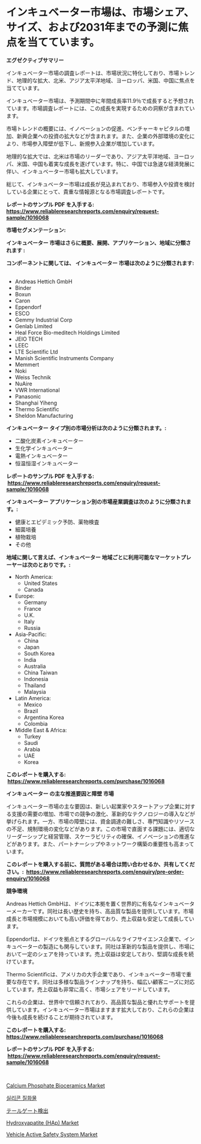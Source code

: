 <p><h1>インキュベーター市場は、市場シェア、サイズ、および2031年までの予測に焦点を当てています。</h1></p><p><strong>エグゼクティブサマリー</strong></p>
<p><p>インキュベーター市場の調査レポートは、市場状況に特化しており、市場トレンド、地理的な拡大、北米、アジア太平洋地域、ヨーロッパ、米国、中国に焦点を当てています。</p><p>インキュベーター市場は、予測期間中に年間成長率11.9％で成長すると予想されています。市場調査レポートには、この成長を実現するための洞察が含まれています。</p><p>市場トレンドの概要には、イノベーションの促進、ベンチャーキャピタルの増加、新興企業への投資の拡大などが含まれます。また、企業の外部環境の変化により、市場参入障壁が低下し、新規参入企業が増加しています。</p><p>地理的な拡大では、北米は市場のリーダーであり、アジア太平洋地域、ヨーロッパ、米国、中国も着実な成長を遂げています。特に、中国では急速な経済発展に伴い、インキュベーター市場も拡大しています。</p><p>総じて、インキュベーター市場は成長が見込まれており、市場参入や投資を検討している企業にとって、貴重な情報源となる市場調査レポートです。</p></p>
<p><strong>レポートのサンプル PDF を入手する: <a href="https://www.reliableresearchreports.com/enquiry/request-sample/1016068">https://www.reliableresearchreports.com/enquiry/request-sample/1016068</a></strong></p>
<p><strong>市場セグメンテーション:</strong></p>
<p><strong> インキュベーター 市場はさらに概要、展開、アプリケーション、地域に分類されます :</strong></p>
<p><strong>コンポーネントに関しては、 インキュベーター 市場は次のように分類されます: &nbsp;</strong></p>
<p><ul><li>Andreas Hettich GmbH</li><li>Binder</li><li>Boxun</li><li>Caron</li><li>Eppendorf</li><li>ESCO</li><li>Gemmy Industrial Corp</li><li>Genlab Limited</li><li>Heal Force Bio-meditech Holdings Limited</li><li>JEIO TECH</li><li>LEEC</li><li>LTE Scientific Ltd</li><li>Manish Scientific Instruments Company</li><li>Memmert</li><li>Noki</li><li>Weiss Technik</li><li>NuAire</li><li>VWR International</li><li>Panasonic</li><li>Shanghai Yiheng</li><li>Thermo Scientific</li><li>Sheldon Manufacturing</li></ul></p>
<p><strong> インキュベーター タイプ別の市場分析は次のように分類されます。:</strong></p>
<p><ul><li>二酸化炭素インキュベーター</li><li>生化学インキュベーター</li><li>電熱インキュベーター</li><li>恒温恒湿インキュベーター</li></ul></p>
<p><strong>レポートのサンプル PDF を入手する: &nbsp;<a href="https://www.reliableresearchreports.com/enquiry/request-sample/1016068">https://www.reliableresearchreports.com/enquiry/request-sample/1016068</a></strong></p>
<p><strong> インキュベーター アプリケーション別の市場産業調査は次のように分類されます。:</strong></p>
<p><ul><li>健康とエピデミック予防、薬物検査</li><li>細菌培養</li><li>植物栽培</li><li>その他</li></ul></p>
<p><strong>地域に関して言えば、インキュベーター 地域ごとに利用可能なマーケットプレーヤーは次のとおりです。:</strong></p>
<p><ul>
    <li>
        North America:
        <ul>
            <li>United States</li>
            <li>Canada</li>
        </ul>
    </li>
    <li>
        Europe:
        <ul>
            <li>Germany</li>
            <li>France</li>
            <li>U.K.</li>
            <li>Italy</li>
            <li>Russia</li>
        </ul>
    </li>
    <li>
        Asia-Pacific:
        <ul>
            <li>China</li>
            <li>Japan</li>
            <li>South Korea</li>
            <li>India</li>
            <li>Australia</li>
            <li>China Taiwan</li>
            <li>Indonesia</li>
            <li>Thailand</li>
            <li>Malaysia</li>
        </ul>
    </li>
    <li>
        Latin America:
        <ul>
            <li>Mexico</li>
            <li>Brazil</li>
            <li>Argentina Korea</li>
            <li>Colombia</li>
        </ul>
    </li>
    <li>
        Middle East & Africa:
        <ul>
            <li>Turkey</li>
            <li>Saudi</li>
            <li>Arabia</li>
            <li>UAE</li>
            <li>Korea</li>
        </ul>
    </li>
    </ul></p>
<p><strong>このレポートを購入する: &nbsp;<a href="https://www.reliableresearchreports.com/purchase/1016068">https://www.reliableresearchreports.com/purchase/1016068</a></strong></p>
<p><strong>インキュベーター の主な推進要因と障壁 市場</strong></p>
<p><p>インキュベーター市場の主な要因は、新しい起業家やスタートアップ企業に対する支援の需要の増加、市場での競争の激化、革新的なテクノロジーの導入などが挙げられます。一方、市場の障壁には、資金調達の難しさ、専門知識やリソースの不足、規制環境の変化などがあります。この市場で直面する課題には、適切なリーダーシップと経営管理、スケーラビリティの確保、イノベーションの推進などがあります。また、パートナーシップやネットワーク構築の重要性も高まっています。</p></p>
<p><strong>このレポートを購入する前に、質問がある場合は問い合わせるか、共有してください。:&nbsp; <a href="https://www.reliableresearchreports.com/enquiry/pre-order-enquiry/1016068">https://www.reliableresearchreports.com/enquiry/pre-order-enquiry/1016068</a></strong></p>
<p><strong>競争環境</strong></p>
<p><p>Andreas Hettich GmbHは、ドイツに本拠を置く世界的に有名なインキュベーターメーカーです。同社は長い歴史を持ち、高品質な製品を提供しています。市場成長と市場規模においても高い評価を得ており、売上収益も安定して成長しています。</p><p>Eppendorfは、ドイツを拠点とするグローバルなライフサイエンス企業で、インキュベーターの製造にも関与しています。同社は革新的な製品を提供し、市場において一定のシェアを持っています。売上収益は安定しており、堅調な成長を続けています。</p><p>Thermo Scientificは、アメリカの大手企業であり、インキュベーター市場で重要な存在です。同社は多様な製品ラインナップを持ち、幅広い顧客ニーズに対応しています。売上収益も非常に高く、市場シェアをリードしています。</p><p>これらの企業は、世界中で信頼されており、高品質な製品と優れたサポートを提供しています。インキュベーター市場はますます拡大しており、これらの企業は今後も成長を続けることが期待されています。</p></p>
<p><strong>このレポートを購入する: &nbsp; <a href="https://www.reliableresearchreports.com/purchase/1016068">https://www.reliableresearchreports.com/purchase/1016068</a></strong></p>
<p><strong>レポートのサンプル PDF を入手する: &nbsp;<a href="https://www.reliableresearchreports.com/enquiry/request-sample/1016068">https://www.reliableresearchreports.com/enquiry/request-sample/1016068</a></strong><strong></strong></p>
<p>&nbsp;</p>
<p><p><a href="https://meowing-canidae-761.notion.site/Calcium-Phosphate-Bioceramics-Market-Research-Report-Reveals-The-Latest-Trends-And-Opportunities-of--7e204e9bce724cc5b3d099a457d9f937">Calcium Phosphate Bioceramics Market</a></p><p><a href="https://github.com/lzrvbyqzftro57/Market-Research-Report-List-1/blob/main/5402710188536.md">실리콘 질화물</a></p><p><a href="https://github.com/oqxogxyvqe90775/Market-Research-Report-List-1/blob/main/2674797188646.md">テールゲート検出</a></p><p><a href="https://sudsy-motorcycle-bbc.notion.site/Hydroxyapatite-HAp-Market-Analysis-and-Market-Size-Global-Industry-Overview-Market-Segmentation--1aae0dbbe54e4177b3fa21e01b122803">Hydroxyapatite (HAp) Market</a></p><p><a href="https://github.com/gulaimolin/Market-Research-Report-List-3/blob/main/vehicle-active-safety-system-market.md">Vehicle Active Safety System Market</a></p></p>